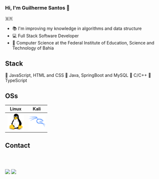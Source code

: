 ### Hi, I'm Guilherme Santos 👋
🇧🇷
- 📚 I'm improving my knowledge in algorithms and data structure
- 💻 Full Stack Software Developer
- 🏫 Computer Science at the Federal Institute of Education, Science and Technology of Bahia
<h2>Stack</h2>
🔴 JavaScript, HTML and CSS
🔴 Java, SpringBoot and MySQL
🔴 C/C++
🔴 TypeScript


## OSs
| Linux | Kali |
|----------|----------|
| <img src="https://github.com/devicons/devicon/blob/master/icons/linux/linux-original.svg" title="Linux" alt="Linux" width="55" height="55"/> | <img src="https://github.com/canaleal/devicon/blob/new-icon-kali-linux/icons/kalilinux/kalilinux-original-wordmark.svg" title="Linux" alt="Linux" width="55" height="55"/> |

## Contact
<br><br>
<div> 
  <a href = "mailto:guilhermejeffofc@gmail.com"><img src="https://img.shields.io/badge/-Gmail-%23333?style=for-the-badge&logo=gmail&logoColor=white" target="_blank"></a>
  <a href="https://www.linkedin.com/in/guilherme-santos-8512a1176/" target="_blank"><img src="https://img.shields.io/badge/-LinkedIn-%230077B5?style=for-the-badge&logo=linkedin&logoColor=white" target="_blank"></a>  
</div>
